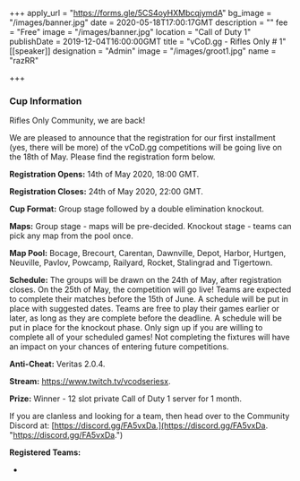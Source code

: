 +++
apply_url = "https://forms.gle/5CS4oyHXMbcqjymdA"
bg_image = "/images/banner.jpg"
date = 2020-05-18T17:00:17GMT
description = ""
fee = "Free"
image = "/images/banner.jpg"
location = "Call of Duty 1"
publishDate = 2019-12-04T16:00:00GMT
title = "vCoD.gg - Rifles Only # 1"
[[speaker]]
designation = "Admin"
image = "/images/groot1.jpg"
name = "razRR"

+++
### **Cup Information**

Rifles Only Community, we are back!

We are pleased to announce that the registration for our first installment (yes, there will be more) of the vCoD.gg competitions will be going live on the 18th of May. Please find the registration form below.

**Registration Opens:** 14th of May 2020, 18:00 GMT.

**Registration Closes:** 24th of May 2020, 22:00 GMT.

**Cup Format:** Group stage followed by a double elimination knockout.

**Maps:** Group stage - maps will be pre-decided. Knockout stage - teams can pick any map from the pool once.

**Map Pool:** Bocage, Brecourt, Carentan, Dawnville, Depot, Harbor, Hurtgen, Neuville, Pavlov, Powcamp, Railyard, Rocket, Stalingrad and Tigertown.

**Schedule:** The groups will be drawn on the 24th of May, after registration closes. On the 25th of May, the competition will go live! Teams are expected to complete their matches before the 15th of June. A schedule will be put in place with suggested dates. Teams are free to play their games earlier or later, as long as they are complete before the deadline. A schedule will be put in place for the knockout phase. Only sign up if you are willing to complete all of your scheduled games! Not completing the fixtures will have an impact on your chances of entering future competitions.

**Anti-Cheat:** Veritas 2.0.4.

**Stream:** https://www.twitch.tv/vcodseriesx.

**Prize:** Winner - 12 slot private Call of Duty 1 server for 1 month.

If you are clanless and looking for a team, then head over to the Community Discord at: [https://discord.gg/FA5vxDa.](https://discord.gg/FA5vxDa. "https://discord.gg/FA5vxDa.")

**Registered Teams:**

*
